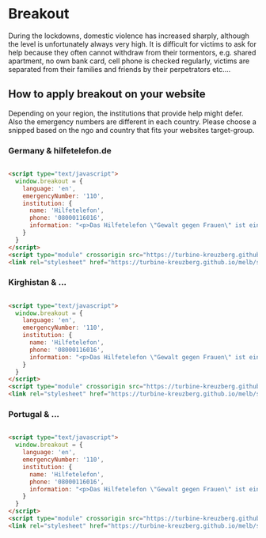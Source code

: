 # Breakout

During the lockdowns, domestic violence has increased sharply, although the level is unfortunately always very high. It
is difficult for victims to ask for help because they often cannot withdraw from their tormentors, e.g. shared
apartment, no own bank card, cell phone is checked regularly, victims are separated from their families and friends by
their perpetrators etc....

## How to apply breakout on your website

Depending on your region, the institutions that provide help might defer. Also the emergency numbers are different in
each country. Please choose a snipped based on the ngo and country that fits your websites target-group.

### Germany & hilfetelefon.de

```html

<script type="text/javascript">
  window.breakout = {
    language: 'en',
    emergencyNumber: '110',
    institution: {
      name: 'Hilfetelefon',
      phone: '08000116016',
      information: "<p>Das Hilfetelefon \"Gewalt gegen Frauen\" ist ein bundesweites Beratungsangebot für Frauen, die Gewalt erlebt haben oder noch erleben. Unter der Nummer 08000 116 016 und via Online-Beratung unterstützen wir Betroffene aller Nationalitäten, mit und ohne Behinderung – 365 Tage im Jahr, rund um die Uhr. Auch Angehörige, Freundinnen und Freunde sowie Fachkräfte beraten wir anonym und kostenfrei.</p>"
    }
  }
</script>
<script type="module" crossorigin src="https://turbine-kreuzberg.github.io/melb/code.js"></script>
<link rel="stylesheet" href="https://turbine-kreuzberg.github.io/melb/style.css">
```

### Kirghistan & ...

```html

<script type="text/javascript">
  window.breakout = {
    language: 'en',
    emergencyNumber: '110',
    institution: {
      name: 'Hilfetelefon',
      phone: '08000116016',
      information: "<p>Das Hilfetelefon \"Gewalt gegen Frauen\" ist ein bundesweites Beratungsangebot für Frauen, die Gewalt erlebt haben oder noch erleben. Unter der Nummer 08000 116 016 und via Online-Beratung unterstützen wir Betroffene aller Nationalitäten, mit und ohne Behinderung – 365 Tage im Jahr, rund um die Uhr. Auch Angehörige, Freundinnen und Freunde sowie Fachkräfte beraten wir anonym und kostenfrei.</p>"
    }
  }
</script>
<script type="module" crossorigin src="https://turbine-kreuzberg.github.io/melb/code.js"></script>
<link rel="stylesheet" href="https://turbine-kreuzberg.github.io/melb/style.css">
```

### Portugal & ...

```html

<script type="text/javascript">
  window.breakout = {
    language: 'en',
    emergencyNumber: '110',
    institution: {
      name: 'Hilfetelefon',
      phone: '08000116016',
      information: "<p>Das Hilfetelefon \"Gewalt gegen Frauen\" ist ein bundesweites Beratungsangebot für Frauen, die Gewalt erlebt haben oder noch erleben. Unter der Nummer 08000 116 016 und via Online-Beratung unterstützen wir Betroffene aller Nationalitäten, mit und ohne Behinderung – 365 Tage im Jahr, rund um die Uhr. Auch Angehörige, Freundinnen und Freunde sowie Fachkräfte beraten wir anonym und kostenfrei.</p>"
    }
  }
</script>
<script type="module" crossorigin src="https://turbine-kreuzberg.github.io/melb/code.js"></script>
<link rel="stylesheet" href="https://turbine-kreuzberg.github.io/melb/style.css">
```